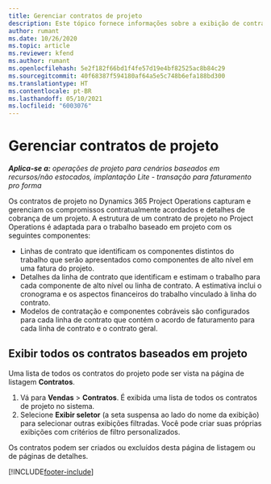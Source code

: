 ```yaml
---
title: Gerenciar contratos de projeto
description: Este tópico fornece informações sobre a exibição de contratos baseados em projeto.
author: rumant
ms.date: 10/26/2020
ms.topic: article
ms.reviewer: kfend
ms.author: rumant
ms.openlocfilehash: 5e2f182f66bd1f4fe57d19e4bf82525ac8b84c29
ms.sourcegitcommit: 40f68387f594180af64a5e5c748b6efa188bd300
ms.translationtype: HT
ms.contentlocale: pt-BR
ms.lasthandoff: 05/10/2021
ms.locfileid: "6003076"
---
```

# <a name="manage-project-contracts"></a>Gerenciar contratos de projeto

_**Aplica-se a:** operações de projeto para cenários baseados em recursos/não estocados, implantação Lite - transação para faturamento pro forma_

Os contratos de projeto no Dynamics 365 Project Operations capturam e gerenciam os compromissos contratualmente acordados e detalhes de cobrança de um projeto. A estrutura de um contrato de projeto no Project Operations é adaptada para o trabalho baseado em projeto com os seguintes componentes:

- Linhas de contrato que identificam os componentes distintos do trabalho que serão apresentados como componentes de alto nível em uma fatura do projeto.
- Detalhes da linha de contrato que identificam e estimam o trabalho para cada componente de alto nível ou linha de contrato. A estimativa inclui o cronograma e os aspectos financeiros do trabalho vinculado à linha do contrato.
- Modelos de contratação e componentes cobráveis são configurados para cada linha de contrato que contém o acordo de faturamento para cada linha de contrato e o contrato geral.

## <a name="view-all-project-based-contracts"></a>Exibir todos os contratos baseados em projeto

Uma lista de todos os contratos do projeto pode ser vista na página de listagem **Contratos**. 

1. Vá para **Vendas** > **Contratos**. É exibida uma lista de todos os contratos de projeto no sistema. 
2. Selecione **Exibir seletor** (a seta suspensa ao lado do nome da exibição) para selecionar outras exibições filtradas. Você pode criar suas próprias exibições com critérios de filtro personalizados.

Os contratos podem ser criados ou excluídos desta página de listagem ou de páginas de detalhes.


[!INCLUDE[footer-include](../../includes/footer-banner.md)]